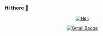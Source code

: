 ### Hi there 👋

<div align=center>
	
  [![Hits](https://hits.damhee-kim.com/api/count/incr/badge.svg?url=https%3A%2F%2Fgithub.com%2Fzzsza)](https://hits.damhee-kim.com) 
	
  [![Gmail Badge](https://img.shields.io/badge/Gmail-d14836?style=flat-square&logo=Gmail&logoColor=white&link=mailto:snugyun01@gmail.com)](mailto:snugyun01@gmail.com)

  
  </div>

